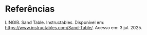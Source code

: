 # Referências

LINGIB. Sand Table. Instructables. Disponível em: https://www.instructables.com/Sand-Table/. Acesso em: 3 jul. 2025.
